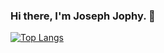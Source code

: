 ### Hi there, I'm Joseph Jophy. 👋

[![Top Langs](https://github-readme-stats.vercel.app/api/top-langs/?username=josephjophy&layout=compact&theme=vision-friendly-dark)](https://github.com/josephjophy/github-readme-stats)

<!--
**josephjophy/josephjophy** is a ✨ _special_ ✨ repository because its `README.md` (this file) appears on your GitHub profile.

Here are some ideas to get you started:

- 🔭 I’m currently working on ...
- 🌱 I’m currently learning ...
- 👯 I’m looking to collaborate on ...
- 🤔 I’m looking for help with ...
- 💬 Ask me about ...
- 📫 How to reach me: ...
- 😄 Pronouns: ...
- ⚡ Fun fact: ...
-->
